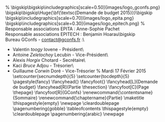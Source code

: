 % \bigskip\bigskip\includegraphics[scale=0.50]{images/logo_gconfs.png}\
\bigskip\bigskip\Huge{\bf{\textsc{Demande de budget 2015}}}\bigskip\
\bigskip\includegraphics[scale=0.70]{images/logo_epita.png}\
\bigskip\includegraphics[scale=0.30]{images/logo_epitech.png}
% Responsable associations EPITA : Anne-Sophie Pachet\
Responsable associations EPITECH : Benjamin Hoarau\bigskip\
Bureau GConfs - contact@gconfs.fr :\
* Valentin *toogy* Iovene       - Président\
* Antoine *Zeletochoy* Lecubin  - Vice-Président\
* Alexis *Horgix* Chotard       - Secrétaire\
* Kaci *Bruce* Adjou            - Trésorier\
* Guillaume *Corwin* Doré       - Vice-Trésorier
% Mardi 17 Février 2015
\setcounter{secnumdepth}{5}
\setcounter{tocdepth}{5}
\pagestyle{fancy}
\fancyhead{}
\fancyfoot{}
\fancyhead[L]{Demande de budget}
\fancyhead[R]{Partie \thesection}
\fancyfoot[C]{Page \thepage}
\fancyfoot[R]{GConfs}
\renewcommand{\contentsname}{Sommaire}
\renewcommand{\chaptername}{Partie}
\maketitle
\thispagestyle{empty}
\newpage
\cleardoublepage
\pagenumbering{gobble}
\tableofcontents
\thispagestyle{empty}
\cleardoublepage
\pagenumbering{arabic}
\newpage
